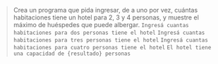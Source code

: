 > Crea un programa que pida ingresar, de a uno por vez, cuántas habitaciones tiene un hotel para 2, 3 y 4 personas, y muestre el máximo de huéspedes que puede albergar.
`Ingresá cuantas habitaciones para dos personas tiene el hotel`
`Ingresá cuantas habitaciones para tres personas tiene el hotel`
`Ingresá cuantas habitaciones para cuatro personas tiene el hotel`
`El hotel tiene una capacidad de {resultado} personas`

<style>
  .mu-browser {
    display: none;
  }
</style>